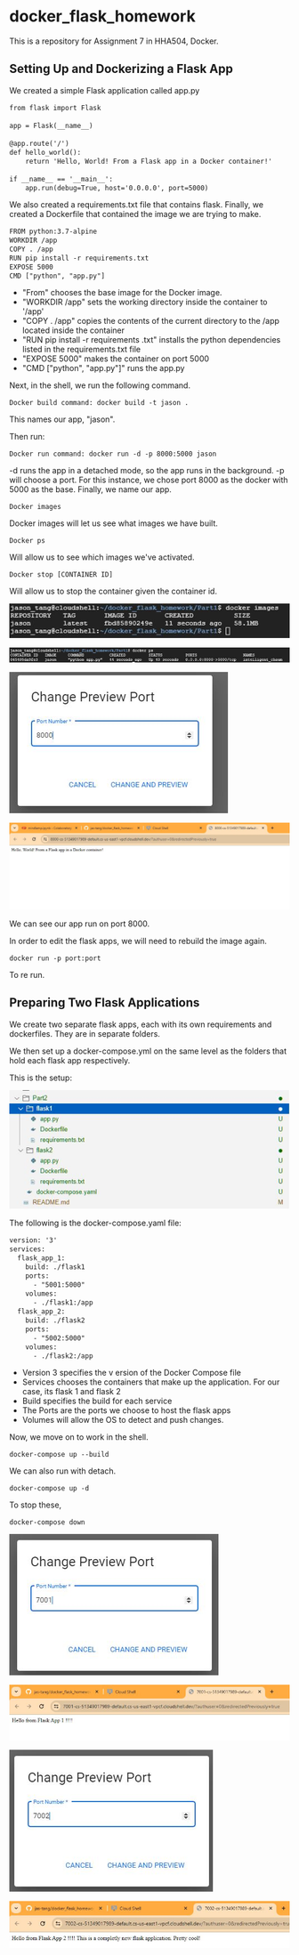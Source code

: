 # docker_flask_homework
This is a repository for Assignment 7 in HHA504, Docker. 

## Setting Up and Dockerizing a Flask App

We created a simple Flask application called app.py
```
from flask import Flask

app = Flask(__name__)

@app.route('/')
def hello_world():
    return 'Hello, World! From a Flask app in a Docker container!'

if __name__ == '__main__':
    app.run(debug=True, host='0.0.0.0', port=5000)
```

We also created a requirements.txt file that contains flask.
Finally, we created a Dockerfile that contained the image we are trying to make.
```
FROM python:3.7-alpine
WORKDIR /app
COPY . /app
RUN pip install -r requirements.txt
EXPOSE 5000
CMD ["python", "app.py"]
```
* "From" chooses the base image for the Docker image. 
* "WORKDIR /app" sets the working directory inside the container to '/app'
* "COPY . /app" copies the contents of the current directory to the /app located inside the container
* "RUN pip install -r requirements .txt" installs the python dependencies listed in the requirements.txt file
* "EXPOSE 5000" makes the container on port 5000
* "CMD ["python", "app.py"]" runs the app.py

Next, in the shell, we run the following command.
```
Docker build command: docker build -t jason .
```
This names our app, "jason". 

Then run: 
```
Docker run command: docker run -d -p 8000:5000 jason
```
-d runs the app in a detached mode, so the app runs in the background. 
-p will choose a port. For this instance, we chose port 8000 as the docker with 5000 as the base. 
Finally, we name our app. 

```
Docker images
```
Docker images will let us see what images we have built.

```
Docker ps
```
Will allow us to see which images we've activated. 

```
Docker stop [CONTAINER ID]
```
Will allow us to stop the container given the container id. 

![](https://github.com/jas-tang/docker_flask_homework/blob/main/images/1.JPG)

![](https://github.com/jas-tang/docker_flask_homework/blob/main/images/2.JPG)

![](https://github.com/jas-tang/docker_flask_homework/blob/main/images/3.JPG)

![](https://github.com/jas-tang/docker_flask_homework/blob/main/images/4.JPG)

We can see our app run on port 8000.

In order to edit the flask apps, we will need to rebuild the image again. 

```
docker run -p port:port
```

To re run. 

## Preparing Two Flask Applications

We create two separate flask apps, each with its own requirements and dockerfiles. They are in separate folders. 

We then set up a docker-compose.yml on the same level as the folders that hold each flask app respectively.

This is the setup: 

![](https://github.com/jas-tang/docker_flask_homework/blob/main/images/5.JPG)

The following is the docker-compose.yaml file:
```
version: '3'
services:
  flask_app_1:
    build: ./flask1
    ports:
      - "5001:5000"
    volumes:
      - ./flask1:/app
  flask_app_2:
    build: ./flask2
    ports:
      - "5002:5000"
    volumes:
      - ./flask2:/app
```
* Version 3 specifies the v ersion of the Docker Compose file
* Services chooses the containers that make up the application. For our case, its flask 1 and flask 2
* Build specifies the build for each service
* The Ports are the ports we choose to host the flask apps
* Volumes will allow the OS to detect and push changes. 

Now, we move on to work in the shell.

```
docker-compose up --build
```

We can also run with detach. 

```
docker-compose up -d
```

To stop these, 

```
docker-compose down
```

![](https://github.com/jas-tang/docker_flask_homework/blob/main/images/6.JPG)

![](https://github.com/jas-tang/docker_flask_homework/blob/main/images/7.JPG)

![](https://github.com/jas-tang/docker_flask_homework/blob/main/images/8.JPG)

![](https://github.com/jas-tang/docker_flask_homework/blob/main/images/9.JPG)

